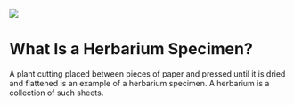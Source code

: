 <a href="https://juncture-digital.org"><img src="https://juncture-digital.org/images/ve-button.png"></a>

<param ve-config 
       title="Herbarium Specimen"
       author="Maura C. Flannery"
       banner="https://iiif.juncture-digital.org/banner/?url=https://upload.wikimedia.org/wikipedia/commons/thumb/c/ca/Hydrangea_quercifolia4normanack.jpg/640px-Hydrangea_quercifolia4normanack.jpg" 
       layout="vertical">

<!-- Entities discussed throughout the essay are typically defined before the essay text and
     are thus available in all text.  Entity identifiers (QIDs) can be found in either
     Wikipedia or Wikidata (https://www.wikidata.org)> -->
<param ve-entity eid="Q368161"> <!-- Hydrangea quercifolia -->
<param ve-entity eid="Q18243"> <!-- William Bartram -->

# What Is a Herbarium Specimen?

A plant cutting placed between pieces of paper and pressed until it is dried and flattened is an example of a herbarium specimen.  A herbarium is a collection of such sheets. 
<param ve-image url="https://upload.wikimedia.org/wikipedia/commons/f/f3/Ranunculus_acris_specimen_by_Joseph_Witry_in_the_Herbarium_LUX.jpg">



